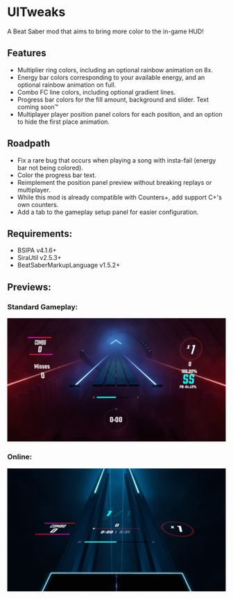 # UITweaks
A Beat Saber mod that aims to bring more color to the in-game HUD!

## Features
- Multiplier ring colors, including an optional rainbow animation on 8x.
- Energy bar colors corresponding to your available energy, and an optional rainbow animation on full.
- Combo FC line colors, including optional gradient lines.
- Progress bar colors for the fill amount, background and slider. Text coming soon™
- Multiplayer player position panel colors for each position, and an option to hide the first place animation.

## Roadpath
- Fix a rare bug that occurs when playing a song with insta-fail (energy bar not being colored).
- Color the progress bar text.
- Reimplement the position panel preview without breaking replays or multiplayer.
- While this mod is already compatible with Counters+, add support C+'s own counters.
- Add a tab to the gameplay setup panel for easier configuration.

## Requirements:
- BSIPA v4.1.6+
- SiraUtil v2.5.3+
- BeatSaberMarkupLanguage v1.5.2+

## Previews:
### Standard Gameplay:
![Standard Gameplay](/UITweaks/Images/standard.jpg)

### Online:
![Online Gameplay](/UITweaks/Images/online.jpg)
